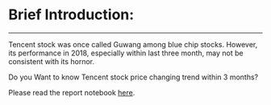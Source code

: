 # Brief Introduction:
***
Tencent stock was once called Guwang among blue chip stocks. However, its performance in 2018, especially within last three month, may not be consistent with its hornor.

Do you Want to know Tencent stock price changing trend within 3 months?

Please read the report notebook [here](https://nbviewer.jupyter.org/github/NicoleZZC/python-data-assignments/blob/master/assignment_02/Tencent%20Holdings%20Limited%20%280700.HK%29%20%20Story%20Point%20Analysis.ipynb).
